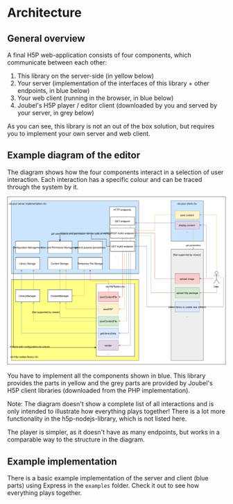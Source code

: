 # Architecture

## General overview

A final H5P web-application consists of four components, which communicate between each other:

1. This library on the server-side (in yellow below)
2. Your server (implementation of the interfaces of this library + other endpoints, in blue below)
3. Your web client (running in the browser, in blue below)
4. Joubel's H5P player / editor client (downloaded by you and served by your server, in grey below)

As you can see, this library is not an out of the box solution, but requires you to implement your own server and web client.

## Example diagram of the editor

The diagram shows how the four components interact in a selection of user interaction. Each interaction has a specific colour and can be traced through the system by it.

![Diagram showing the components at work](editor-architecture.svg)

You have to implement all the components shown in blue. This library provides the parts in yellow and the grey parts are provided by Joubel's H5P client libraries (downloaded from the PHP implementation).

Note: The diagram doesn't show a complete list of all interactions and is only intended to illustrate how everything plays together! There is a lot more functionality in the h5p-nodejs-library, which is not listed here.

The player is simpler, as it doesn't have as many endpoints, but works in a comparable way to the structure in the diagram.

## Example implementation

There is a basic example implementation of the server and client (blue parts) using Express in the ```examples``` folder. Check it out to see how everything plays together.
